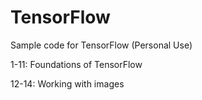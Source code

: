 # TensorFlow
Sample code for TensorFlow  (Personal Use)

1-11: Foundations of TensorFlow

12-14: Working with images
